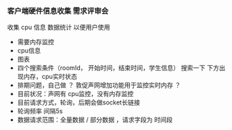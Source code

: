 ### 客户端硬件信息收集 需求评审会
收集 cpu 信息  数据统计 以便用户使用
* 需要内存监控
* cpu信息
* 图表
* 四个搜索条件（roomId， 开始时间，结束时间，学生信息） 搜索一下  下方出现内存，cpu实时状态
* 排期问题，自己做 ？ 敦促声网增加功能用于监控实时内存 ？
* 目前状况：声网有 cpu监控，没有内存监控
* 目前请求方式，轮询，后期会做socket长链接
* 轮询频率 间隔5s
* 数据请求范围：全量数据 / 部分数据 ，请求字段为 时间段

